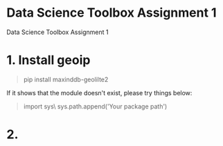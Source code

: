 # Data Science Toolbox Assignment 1
Data Science Toolbox Assignment 1
# 1. Install geoip
> pip install maxinddb-geolilte2

If it shows that the module doesn't exist, please try things below:
>import sys\\
>sys.path.append('Your package path')
# 2. 

